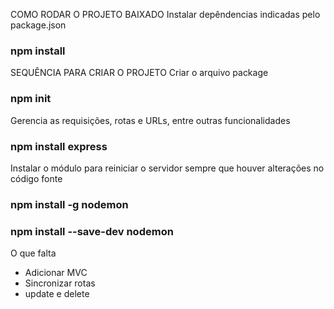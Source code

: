 COMO RODAR O PROJETO BAIXADO
Instalar depêndencias indicadas pelo package.json
### npm install

SEQUÊNCIA PARA CRIAR O PROJETO
Criar o arquivo package
### npm init

Gerencia as requisições, rotas e URLs, entre outras funcionalidades
### npm install express

Instalar o módulo para reiniciar o servidor sempre que houver alterações no código fonte
### npm install -g nodemon
### npm install --save-dev nodemon


O que falta
- Adicionar MVC
- Sincronizar rotas
- update e delete